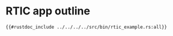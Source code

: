 # RTIC app outline

```rust,noplaypen
{{#rustdoc_include ../../../../src/bin/rtic_example.rs:all}}
```